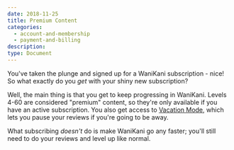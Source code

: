 ```yaml
---
date: 2018-11-25
title: Premium Content
categories:
  - account-and-membership
  - payment-and-billing
description:
type: Document
---
```

You've taken the plunge and signed up for a WaniKani subscription - nice! So what exactly do you _get_ with your shiny new subscription?

Well, the main thing is that you get to keep progressing in WaniKani. Levels 4-60 are considered "premium" content, so they're only available if you have an active subscription. You also get access to [Vacation Mode](https://www.wanikani.com/settings/account), which lets you pause your reviews if you're going to be away.

What subscribing _doesn't_ do is make WaniKani go any faster; you'll still need to do your reviews and level up like normal.
